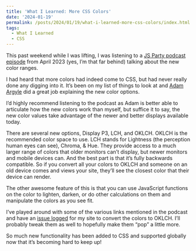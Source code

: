 ```yaml
---
title: 'What I Learned: More CSS Colors'
date: '2024-01-19'
permalink: /posts/2024/01/19/what-i-learned-more-css-colors/index.html
tags:
  - What I Learned
  - CSS
---
```


This past weekend while I was lifting, I was listening to a [JS Party podcast episode](https://changelog.com/jsparty/273) from April 2023 (yes, I’m that far behind) talking about the new color ranges.
<!-- excerpt -->

I had heard that more colors had indeed come to CSS, but had never really done any digging into it. It’s been on my list of things to look at and [Adam Argyle](https://nerdy.dev) did a great job explaining the new color options.

I’d highly recommend listening to the podcast as Adam is better able to articulate how the new colors work than myself, but suffice it to say, the new color values take advantage of the newer and better displays available today.

There are several new options, Display P3, LCH, and OKLCH. OKLCH is the recommended color space to use. LCH stands for Lightness (the perception human eyes can see), Chroma, & Hue. They provide access to a much larger range of colors that older monitors can’t display, but newer monitors and mobile devices can. And the best part is that it’s fully backwards compatible. So if you convert all your colors to OKLCH and someone on an old device comes and views your site, they’ll see the closest color that their device can render.

The other awesome feature of this is that you can use JavaScript functions on the color to lighten, darken, or do other calculations on them and manipulate the colors as you see fit.

I’ve played around with some of the various links mentioned in the podcast and have an [issue logged](https://github.com/kpwags/kpwags.11ty/issues/102) for my site to convert the colors to OKLCH. I’ll probably tweak them as well to hopefully make them “pop” a little more.

So much new functionality has been added to CSS and supported globally now that it’s becoming hard to keep up!